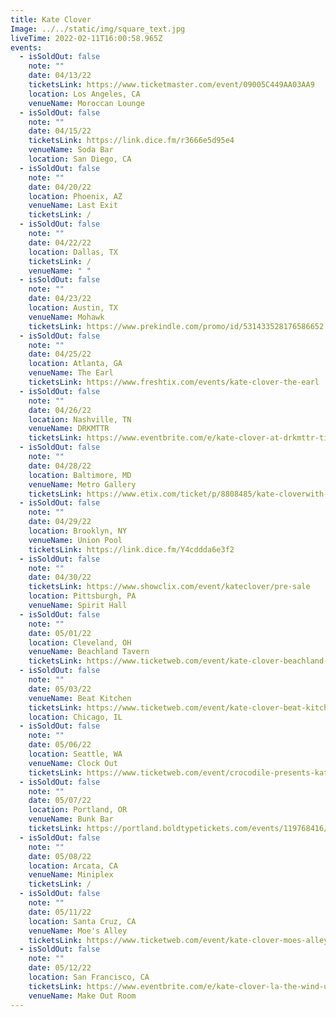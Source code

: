 ```yaml
---
title: Kate Clover
Image: ../../static/img/square_text.jpg
liveTime: 2022-02-11T16:00:58.965Z
events:
  - isSoldOut: false
    note: ""
    date: 04/13/22
    ticketsLink: https://www.ticketmaster.com/event/09005C449AA03AA9
    location: Los Angeles, CA
    venueName: Moroccan Lounge
  - isSoldOut: false
    note: ""
    date: 04/15/22
    ticketsLink: https://link.dice.fm/r3666e5d95e4
    venueName: Soda Bar
    location: San Diego, CA
  - isSoldOut: false
    note: ""
    date: 04/20/22
    location: Phoenix, AZ
    venueName: Last Exit
    ticketsLink: /
  - isSoldOut: false
    note: ""
    date: 04/22/22
    location: Dallas, TX
    ticketsLink: /
    venueName: " "
  - isSoldOut: false
    note: ""
    date: 04/23/22
    location: Austin, TX
    venueName: Mohawk
    ticketsLink: https://www.prekindle.com/promo/id/531433528176586652
  - isSoldOut: false
    note: ""
    date: 04/25/22
    location: Atlanta, GA
    venueName: The Earl
    ticketsLink: https://www.freshtix.com/events/kate-clover-the-earl
  - isSoldOut: false
    note: ""
    date: 04/26/22
    location: Nashville, TN
    venueName: DRKMTTR
    ticketsLink: https://www.eventbrite.com/e/kate-clover-at-drkmttr-tickets-267203501867
  - isSoldOut: false
    note: ""
    date: 04/28/22
    location: Baltimore, MD
    venueName: Metro Gallery
    ticketsLink: https://www.etix.com/ticket/p/8808485/kate-cloverwith-bbqt-and-strawberry-sleepover-baltimore-metro-baltimore
  - isSoldOut: false
    note: ""
    date: 04/29/22
    location: Brooklyn, NY
    venueName: Union Pool
    ticketsLink: https://link.dice.fm/Y4cddda6e3f2
  - isSoldOut: false
    note: ""
    date: 04/30/22
    ticketsLink: https://www.showclix.com/event/kateclover/pre-sale
    location: Pittsburgh, PA
    venueName: Spirit Hall
  - isSoldOut: false
    note: ""
    date: 05/01/22
    location: Cleveland, OH
    venueName: Beachland Tavern
    ticketsLink: https://www.ticketweb.com/event/kate-clover-beachland-tavern-tickets/11775845?pl=beachland
  - isSoldOut: false
    note: ""
    date: 05/03/22
    venueName: Beat Kitchen
    ticketsLink: https://www.ticketweb.com/event/kate-clover-beat-kitchen-tickets/11761115?pl=kickstand
    location: Chicago, IL
  - isSoldOut: false
    note: ""
    date: 05/06/22
    location: Seattle, WA
    venueName: Clock Out
    ticketsLink: https://www.ticketweb.com/event/crocodile-presents-kate-clover-clock-out-lounge-tickets/11794575?pl=ClockOut
  - isSoldOut: false
    note: ""
    date: 05/07/22
    location: Portland, OR
    venueName: Bunk Bar
    ticketsLink: https://portland.boldtypetickets.com/events/119768416/kate-clover-tbd
  - isSoldOut: false
    note: ""
    date: 05/08/22
    location: Arcata, CA
    venueName: Miniplex
    ticketsLink: /
  - isSoldOut: false
    note: ""
    date: 05/11/22
    location: Santa Cruz, CA
    venueName: Moe's Alley
    ticketsLink: https://www.ticketweb.com/event/kate-clover-moes-alley-tickets/11799575?pl=moes
  - isSoldOut: false
    note: ""
    date: 05/12/22
    location: San Francisco, CA
    ticketsLink: https://www.eventbrite.com/e/kate-clover-la-the-wind-ups-at-the-make-out-room-tickets-263295111767
    venueName: Make Out Room
---
```

